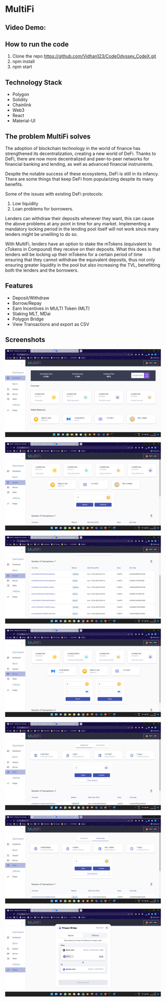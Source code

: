 # MultiFi

## Video Demo: 

## How to run the code

1. Clone the repo https://github.com/Vidhan123/CodeOdyssey_CodeX.git
2. npm install
3. npm start

## Technology Stack

- Polygon
- Solidity
- Chainlink
- Web3
- React
- Material-UI

## The problem MultiFi solves

The adoption of blockchain technology in the world of finance has strengthened its decentralization, creating a new world of DeFi. Thanks to DeFi, there are now more decentralized and peer-to-peer networks for financial banking and lending, as well as advanced financial instruments.

Despite the notable success of these ecosystems, DeFi is still in its infancy. There are some things that keep DeFi from popularizing despite its many benefits.

Some of the issues with existing DeFi protocols:
1. Low liquidity
2. Loan problems for borrowers.

Lenders can withdraw their deposits whenever they want, this can cause the above problems at any point in time for any market. Implementing a mandatory locking period in the lending pool itself will not work since many lenders might be unwilling to do so.

With MultiFi, lenders have an option to stake the mTokens (equivalent to cTokens in Compound) they receive on their deposits. What this does is that lenders will be locking up their mTokens for a certain period of time ensuring that they cannot withdraw the equivalent deposits, thus not only ensuring greater liquidity in the pool but also increasing the TVL, benefitting both the lenders and the borrowers.

## Features

- Deposit/Withdraw
- Borrow/Repay
- Earn Incentives in MULTI Token (MLT)
- Staking MLT, MDai
- Polygon Bridge
- View Transactions and export as CSV

## Screenshots

![1](/screenshots/1.png)

![2](/screenshots/2.png)

![3](/screenshots/3.png)

![4](/screenshots/4.png)

![5](/screenshots/5.png)

![6](/screenshots/6.png)

![7](/screenshots/7.png)